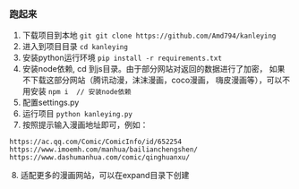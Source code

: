 ### 跑起来

1. 下载项目到本地 `git git clone https://github.com/Amd794/kanleying    `
2. 进入到项目目录 `cd kanleying   `
3. 安装python运行环境 `pip install -r requirements.txt   `
4. 安装node依赖, cd 到js目录。由于部分网站对返回的数据进行了加密， 如果不下载这部分网站（腾讯动漫，沫沫漫画，coco漫画， 嗨皮漫画等），可以不用安装 `npm i  // 安装node依赖`
5. 配置settings.py
6. 运行项目 `python kanleying.py   `
7. 按照提示输入漫画地址即可，例如：

```shell
https://ac.qq.com/Comic/ComicInfo/id/652254
https://www.imoemh.com/manhua/bailianchengshen/
https://www.dashumanhua.com/comic/qinghuanxu/
```

​	8. 适配更多的漫画网站，可以在expand目录下创建